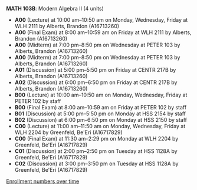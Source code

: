 **MATH 103B**: Modern Algebra II (4 units)

- **A00** (Lecture) at 10:00 am–10:50 am on Monday, Wednesday, Friday at WLH 2111 by Alberts, Brandon (A16713260)
- **A00** (Final Exam) at 8:00 am–10:59 am on Friday at WLH 2111 by Alberts, Brandon (A16713260)
- **A00** (Midterm) at 7:00 pm–8:50 pm on Wednesday at PETER 103 by Alberts, Brandon (A16713260)
- **A00** (Midterm) at 7:00 pm–8:50 pm on Wednesday at PETER 103 by Alberts, Brandon (A16713260)
- **A01** (Discussion) at 5:00 pm–5:50 pm on Friday at CENTR 217B by Alberts, Brandon (A16713260)
- **A02** (Discussion) at 6:00 pm–6:50 pm on Friday at CENTR 217B by Alberts, Brandon (A16713260)
- **B00** (Lecture) at 10:00 am–10:50 am on Monday, Wednesday, Friday at PETER 102 by staff
- **B00** (Final Exam) at 8:00 am–10:59 am on Friday at PETER 102 by staff
- **B01** (Discussion) at 5:00 pm–5:50 pm on Monday at HSS 2154 by staff
- **B02** (Discussion) at 6:00 pm–6:50 pm on Monday at HSS 2150 by staff
- **C00** (Lecture) at 11:00 am–11:50 am on Monday, Wednesday, Friday at WLH 2204 by Greenfeld, Be'Eri (A16717829)
- **C00** (Final Exam) at 11:30 am–2:29 pm on Monday at WLH 2204 by Greenfeld, Be'Eri (A16717829)
- **C01** (Discussion) at 2:00 pm–2:50 pm on Tuesday at HSS 1128A by Greenfeld, Be'Eri (A16717829)
- **C02** (Discussion) at 3:00 pm–3:50 pm on Tuesday at HSS 1128A by Greenfeld, Be'Eri (A16717829)

[Enrollment numbers over time](./MATH103B.tsv)
